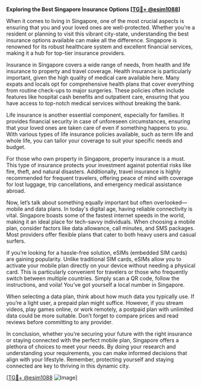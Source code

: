 **Exploring the Best Singapore Insurance Options [[TG💪+ @esim1088](https://t.me/s/esim1088)]**

When it comes to living in Singapore, one of the most crucial aspects is ensuring that you and your loved ones are well-protected. Whether you're a resident or planning to visit this vibrant city-state, understanding the best insurance options available can make all the difference. Singapore is renowned for its robust healthcare system and excellent financial services, making it a hub for top-tier insurance providers.

Insurance in Singapore covers a wide range of needs, from health and life insurance to property and travel coverage. Health insurance is particularly important, given the high quality of medical care available here. Many expats and locals opt for comprehensive health plans that cover everything from routine check-ups to major surgeries. These policies often include features like hospital cash benefits and outpatient care, ensuring that you have access to top-notch medical services without breaking the bank.

Life insurance is another essential component, especially for families. It provides financial security in case of unforeseen circumstances, ensuring that your loved ones are taken care of even if something happens to you. With various types of life insurance policies available, such as term life and whole life, you can tailor your coverage to suit your specific needs and budget.

For those who own property in Singapore, property insurance is a must. This type of insurance protects your investment against potential risks like fire, theft, and natural disasters. Additionally, travel insurance is highly recommended for frequent travelers, offering peace of mind with coverage for lost luggage, trip cancellations, and emergency medical assistance abroad.

Now, let’s talk about something equally important but often overlooked—mobile and data plans. In today's digital age, having reliable connectivity is vital. Singapore boasts some of the fastest internet speeds in the world, making it an ideal place for tech-savvy individuals. When choosing a mobile plan, consider factors like data allowance, call minutes, and SMS packages. Most providers offer flexible plans that cater to both heavy users and casual surfers.

If you’re looking for a hassle-free solution, eSIMs (embedded SIM cards) are gaining popularity. Unlike traditional SIM cards, eSIMs allow you to activate your mobile plan directly on your device without needing a physical card. This is particularly convenient for travelers or those who frequently switch between multiple countries. Simply scan a QR code, follow the instructions, and voila! You’ve got yourself a local number in Singapore.

When selecting a data plan, think about how much data you typically use. If you’re a light user, a prepaid plan might suffice. However, if you stream videos, play games online, or work remotely, a postpaid plan with unlimited data could be more suitable. Don’t forget to compare prices and read reviews before committing to any provider.

In conclusion, whether you’re securing your future with the right insurance or staying connected with the perfect mobile plan, Singapore offers a plethora of choices to meet your needs. By doing your research and understanding your requirements, you can make informed decisions that align with your lifestyle. Remember, protecting yourself and staying connected are key to thriving in this dynamic city.

[[TG💪+ @esim1088](https://t.me/s/esim1088) ![Image](https://i.postimg.cc/Y0z9fWf4/image.png)]